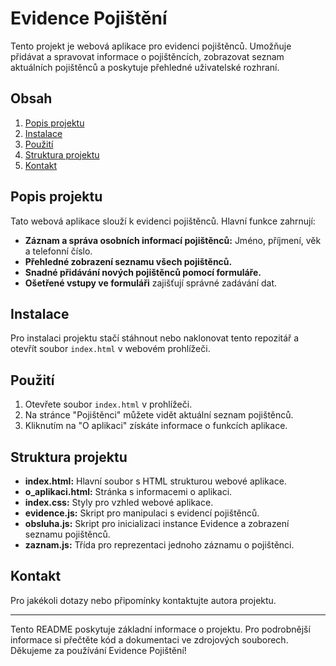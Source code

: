 # Evidence Pojištění

Tento projekt je webová aplikace pro evidenci pojištěnců. Umožňuje přidávat a spravovat informace o pojištěncích, zobrazovat seznam aktuálních pojištěnců a poskytuje přehledné uživatelské rozhraní.

## Obsah

1. [Popis projektu](#popis-projektu)
2. [Instalace](#instalace)
3. [Použití](#použití)
4. [Struktura projektu](#struktura-projektu)
5. [Kontakt](#kontakt)

## Popis projektu

Tato webová aplikace slouží k evidenci pojištěnců. Hlavní funkce zahrnují:

- **Záznam a správa osobních informací pojištěnců:** Jméno, příjmení, věk a telefonní číslo.
- **Přehledné zobrazení seznamu všech pojištěnců.**
- **Snadné přidávání nových pojištěnců pomocí formuláře.**
- **Ošetřené vstupy ve formuláři** zajišťují správné zadávání dat.

## Instalace

Pro instalaci projektu stačí stáhnout nebo naklonovat tento repozitář a otevřít soubor `index.html` v webovém prohlížeči.

## Použití

1. Otevřete soubor `index.html` v prohlížeči.
2. Na stránce "Pojištěnci" můžete vidět aktuální seznam pojištěnců.
3. Kliknutím na "O aplikaci" získáte informace o funkcích aplikace.

## Struktura projektu

- **index.html:** Hlavní soubor s HTML strukturou webové aplikace.
- **o_aplikaci.html:** Stránka s informacemi o aplikaci.
- **index.css:** Styly pro vzhled webové aplikace.
- **evidence.js:** Skript pro manipulaci s evidencí pojištěnců.
- **obsluha.js:** Skript pro inicializaci instance Evidence a zobrazení seznamu pojištěnců.
- **zaznam.js:** Třída pro reprezentaci jednoho záznamu o pojištěnci.

## Kontakt

Pro jakékoli dotazy nebo připomínky kontaktujte autora projektu.

---

Tento README poskytuje základní informace o projektu. Pro podrobnější informace si přečtěte kód a dokumentaci ve zdrojových souborech. Děkujeme za používání Evidence Pojištění!
